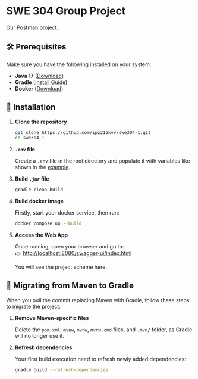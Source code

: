 # **SWE 304 Group Project**

Our Postman [project](https://www.postman.com/iamkorniichuk/swe304/).

## **🛠 Prerequisites**

Make sure you have the following installed on your system:

- **Java 17** ([Download](https://adoptium.net/))
- **Gradle** ([Install Guide](https://gradle.org/install/))
- **Docker** ([Download](https://www.docker.com/products/docker-desktop/))

## **📂 Installation**

1. **Clone the repository**

    ```bash
    git clone https://github.com/ipz215kvv/swe304-1.git
    cd swe304-1
    ```

2. **`.env` file**

    Create a `.env` file in the root directory and populate it with variables like shown in the [example](.env.example).

3. **Build `.jar` file**

    ```bash
    gradle clean build
    ```

4. **Build docker image**

    Firstly, start your docker service, then run:

    ```bash
    docker compose up --build
    ```

5. **Access the Web App**

    Once running, open your browser and go to:  
    👉 [http://localhost:8080/swagger-ui/index.html](http://localhost:8080/swagger-ui/index.html)

    You will see the project scheme here.


## **🧳 Migrating from Maven to Gradle**

When you pull the commit replacing Maven with Gradle, follow these steps to migrate the project:

1. **Remove Maven-specific files**

   Delete the `pom.xml`, `mvnw`, `mvnw`, `mvnw.cmd` files, and `.mvn/` folder, as Gradle will no longer use it.

2. **Refresh dependencies**

    Your first build execution need to refresh newly added dependencies:

    ```bash
    gradle build --refresh-dependencies
    ```
